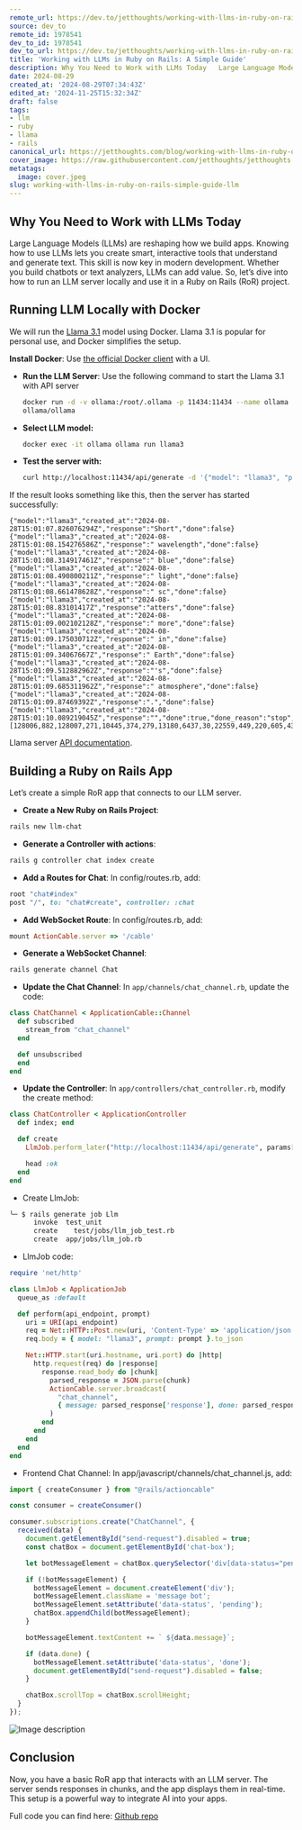 ```yaml
---
remote_url: https://dev.to/jetthoughts/working-with-llms-in-ruby-on-rails-a-simple-guide-1dm6
source: dev_to
remote_id: 1978541
dev_to_id: 1978541
dev_to_url: https://dev.to/jetthoughts/working-with-llms-in-ruby-on-rails-a-simple-guide-1dm6
title: 'Working with LLMs in Ruby on Rails: A Simple Guide'
description: Why You Need to Work with LLMs Today   Large Language Models (LLMs) are reshaping how we...
date: 2024-08-29
created_at: '2024-08-29T07:34:43Z'
edited_at: '2024-11-25T15:32:34Z'
draft: false
tags:
- llm
- ruby
- llama
- rails
canonical_url: https://jetthoughts.com/blog/working-with-llms-in-ruby-on-rails-simple-guide-llm/
cover_image: https://raw.githubusercontent.com/jetthoughts/jetthoughts.github.io/master/content/blog/working-with-llms-in-ruby-on-rails-simple-guide-llm/cover.jpeg
metatags:
  image: cover.jpeg
slug: working-with-llms-in-ruby-on-rails-simple-guide-llm
---
```

## Why You Need to Work with LLMs Today

Large Language Models (LLMs) are reshaping how we build apps. Knowing how to use LLMs lets you create smart, interactive tools that understand and generate text. This skill is now key in modern development. Whether you build chatbots or text analyzers, LLMs can add value. So, let’s dive into how to run an LLM server locally and use it in a Ruby on Rails (RoR) project.

## Running LLM Locally with Docker

We will run the [Llama 3.1](https://github.com/ollama/ollama?tab=readme-ov-file) model using Docker. Llama 3.1 is popular for personal use, and Docker simplifies the setup.

**Install Docker**: Use [the official Docker client](https://www.docker.com/) with a UI.

- **Run the LLM Server**: Use the following command to start the Llama 3.1 with API server

  ```bash
  docker run -d -v ollama:/root/.ollama -p 11434:11434 --name ollama 
  ollama/ollama
  ```

- **Select LLM model:**

  ```bash
  docker exec -it ollama ollama run llama3
  ```

- **Test the server with:**

  ```bash
  curl http://localhost:11434/api/generate -d '{"model": "llama3", "prompt":"Why is the sky blue? Answer with 10 words"}'
  ```

If the result looks something like this, then the server has started successfully:

  ```
{"model":"llama3","created_at":"2024-08-28T15:01:07.826076294Z","response":"Short","done":false}
{"model":"llama3","created_at":"2024-08-28T15:01:08.154276586Z","response":" wavelength","done":false}
{"model":"llama3","created_at":"2024-08-28T15:01:08.314917461Z","response":" blue","done":false}
{"model":"llama3","created_at":"2024-08-28T15:01:08.490800211Z","response":" light","done":false}
{"model":"llama3","created_at":"2024-08-28T15:01:08.661478628Z","response":" sc","done":false}
{"model":"llama3","created_at":"2024-08-28T15:01:08.83101417Z","response":"atters","done":false}
{"model":"llama3","created_at":"2024-08-28T15:01:09.002102128Z","response":" more","done":false}
{"model":"llama3","created_at":"2024-08-28T15:01:09.175030712Z","response":" in","done":false}
{"model":"llama3","created_at":"2024-08-28T15:01:09.34067667Z","response":" Earth","done":false}
{"model":"llama3","created_at":"2024-08-28T15:01:09.512882962Z","response":"'s","done":false}
{"model":"llama3","created_at":"2024-08-28T15:01:09.685311962Z","response":" atmosphere","done":false}
{"model":"llama3","created_at":"2024-08-28T15:01:09.87469392Z","response":".","done":false}
{"model":"llama3","created_at":"2024-08-28T15:01:10.089219045Z","response":"","done":true,"done_reason":"stop","context":[128006,882,128007,271,10445,374,279,13180,6437,30,22559,449,220,605,4339,128009,128006,78191,128007,271,12755,46406,6437,3177,1156,10385,810,304,9420,596,16975,13],"total_duration":12195522088,"load_duration":7132571086,"prompt_eval_count":21,"prompt_eval_duration":2754452000,"eval_count":13,"eval_duration":2263609000}
   ```

Llama server [API documentation](https://github.com/ollama/ollama/blob/main/docs/api.md).

## Building a Ruby on Rails App

Let’s create a simple RoR app that connects to our LLM server.

- **Create a New Ruby on Rails Project**:

```bash
rails new llm-chat
```

- **Generate a Controller with actions**:

```bash
rails g controller chat index create
```

- **Add a Routes for Chat**: In config/routes.rb, add:

```ruby
root "chat#index"
post "/", to: "chat#create", controller: :chat
```

- **Add WebSocket Route**: In config/routes.rb, add:

```ruby
mount ActionCable.server => '/cable'
```

- **Generate a WebSocket Channel**:

```bash
rails generate channel Chat
```

- **Update the Chat Channel**: In `app/channels/chat_channel.rb`, update the code:

```ruby
class ChatChannel < ApplicationCable::Channel
  def subscribed
    stream_from "chat_channel"
  end

  def unsubscribed
  end
end
```

- **Update the Controller**: In `app/controllers/chat_controller.rb`, modify the create method:

```ruby
class ChatController < ApplicationController
  def index; end

  def create
    LlmJob.perform_later("http://localhost:11434/api/generate", params[:chat][:query])

    head :ok
  end
end
```

- Create LlmJob:

```bash
╰─ $ rails generate job Llm
      invoke  test_unit
      create    test/jobs/llm_job_test.rb
      create  app/jobs/llm_job.rb
```

- LlmJob code:

```ruby
require 'net/http'

class LlmJob < ApplicationJob
  queue_as :default

  def perform(api_endpoint, prompt)
    uri = URI(api_endpoint)
    req = Net::HTTP::Post.new(uri, 'Content-Type' => 'application/json')
    req.body = { model: "llama3", prompt: prompt }.to_json

    Net::HTTP.start(uri.hostname, uri.port) do |http|
      http.request(req) do |response|
        response.read_body do |chunk|
          parsed_response = JSON.parse(chunk)
          ActionCable.server.broadcast(
            "chat_channel",
            { message: parsed_response['response'], done: parsed_response['done'] }
          )
        end
      end
    end
  end
end
```

- Frontend Chat Channel: In app/javascript/channels/chat_channel.js, add:

```javascript
import { createConsumer } from "@rails/actioncable"

const consumer = createConsumer()

consumer.subscriptions.create("ChatChannel", {
  received(data) {
    document.getElementById("send-request").disabled = true;
    const chatBox = document.getElementById('chat-box');

    let botMessageElement = chatBox.querySelector('div[data-status="pending"]');

    if (!botMessageElement) {
      botMessageElement = document.createElement('div');
      botMessageElement.className = 'message bot';
      botMessageElement.setAttribute('data-status', 'pending');
      chatBox.appendChild(botMessageElement);
    }

    botMessageElement.textContent += ` ${data.message}`;

    if (data.done) {
      botMessageElement.setAttribute('data-status', 'done');
      document.getElementById("send-request").disabled = false;
    }

    chatBox.scrollTop = chatBox.scrollHeight;
  }
});
```

![Image description](file_0.gif)

## Conclusion

Now, you have a basic RoR app that interacts with an LLM server. The server sends responses in chunks, and the app displays them in real-time. This setup is a powerful way to integrate AI into your apps.

Full code you can find here: [Github repo](https://github.com/jetthoughts/llm-chat)
